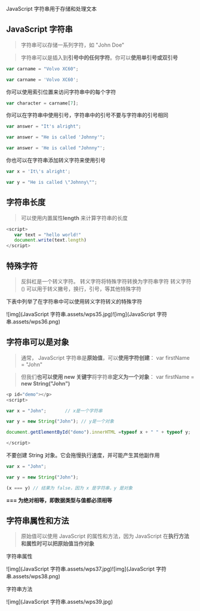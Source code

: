 JavaScript 字符串用于存储和处理文本

## JavaScript 字符串

> 字符串可以存储一系列字符，如 "John Doe"

> 字符串可以是插入到**引号中的任何字符**。你可以**使用单引号或双引号**

```js
var carname = "Volvo XC60";

var carname = 'Volvo XC60';
```

你可以使用索引位置来访问字符串中的每个字符

```js
var character = carname[7];
```

你可以在字符串中使用引号，字符串中的引号不要与字符串的引号相同

```js
var answer = "It's alright";

var answer = "He is called 'Johnny'";

var answer = 'He is called "Johnny"';
```

你也可以在字符串添加转义字符来使用引号

```js
var x = 'It\'s alright';

var y = "He is called \"Johnny\"";
```

## 字符串长度

> 可以使用内置属性**length** 来计算字符串的长度

```js
<script>
   var text = "hello world!"
   document.write(text.length)
</script>
```

## 特殊字符

> 反斜杠是一个转义字符。 转义字符将特殊字符转换为字符串字符
> 转义字符 (\) 可以用于转义撇号，换行，引号，等其他特殊字符

下表中列举了在字符串中可以使用转义字符转义的特殊字符

![img](JavaScript 字符串.assets/wps35.jpg)![img](JavaScript 字符串.assets/wps36.png) 

## 字符串可以是对象

> 通常， JavaScript 字符串是**原始值**，可以**使用字符创建**： var firstName = "John"

> 但我们**也可以使用 new 关键字**将字符串**定义为一个对象**： var firstName = **new String("John")**

```js
<p id="demo"></p>
<script>

var x = "John";       // x是一个字符串

var y = new String("John"); // y是一个对象

document.getElementById("demo").innerHTML =typeof x + " " + typeof y;

</script>
```

不要创建 String 对象。它会拖慢执行速度，并可能产生其他副作用

```js
var x = "John";       

var y = new String("John");

(x === y) // 结果为 false，因为 x 是字符串，y 是对象
```

**=== 为绝对相等，即数据类型与值都必须相等**

## 字符串属性和方法

> 原始值可以使用 JavaScript 的属性和方法，因为 JavaScript 在**执行方法和属性时可以把原始值当作对象**

字符串属性

![img](JavaScript 字符串.assets/wps37.jpg)![img](JavaScript 字符串.assets/wps38.png) 

字符串方法

![img](JavaScript 字符串.assets/wps39.jpg)

